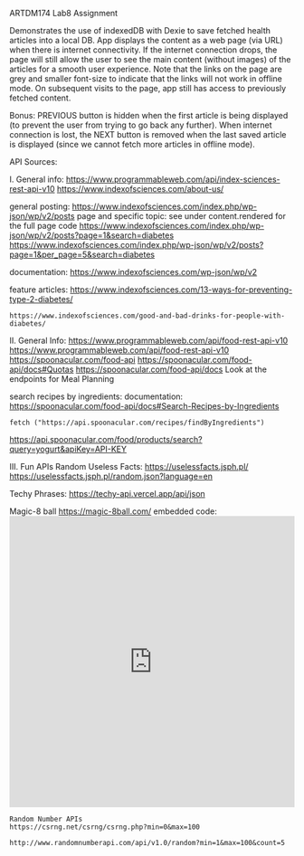 ARTDM174 Lab8 Assignment

Demonstrates the use of indexedDB with Dexie to save fetched health articles into a local DB. App displays the content as a web page (via URL) when there is internet connectivity. If the internet connection drops, the page will still allow the user to see the main content (without images) of the articles for a smooth user experience. Note that the links on the page are grey and smaller font-size to indicate that the links will not work in offline mode. On subsequent visits to the page, app still has access to previously fetched content. 

Bonus: 
PREVIOUS button is hidden when the first article is being displayed (to prevent the user from trying to go back any further).
When internet connection is lost, the NEXT button is removed when the last saved article is displayed (since we cannot fetch more articles in offline mode).


API Sources:

I. General info:
https://www.programmableweb.com/api/index-sciences-rest-api-v10
https://www.indexofsciences.com/about-us/

general posting:
    https://www.indexofsciences.com/index.php/wp-json/wp/v2/posts
page and specific topic:
see under content.rendered for the full page code
    https://www.indexofsciences.com/index.php/wp-json/wp/v2/posts?page=1&search=diabetes
    https://www.indexofsciences.com/index.php/wp-json/wp/v2/posts?page=1&per_page=5&search=diabetes

documentation:
    https://www.indexofsciences.com/wp-json/wp/v2

feature articles:
    https://www.indexofsciences.com/13-ways-for-preventing-type-2-diabetes/

    https://www.indexofsciences.com/good-and-bad-drinks-for-people-with-diabetes/



II. General Info:
https://www.programmableweb.com/api/food-rest-api-v10
https://www.programmableweb.com/api/food-rest-api-v10
https://spoonacular.com/food-api
https://spoonacular.com/food-api/docs#Quotas
https://spoonacular.com/food-api/docs
Look at the endpoints for Meal Planning

search recipes by ingredients:
documentation:
    https://spoonacular.com/food-api/docs#Search-Recipes-by-Ingredients

    fetch ("https://api.spoonacular.com/recipes/findByIngredients")

https://api.spoonacular.com/food/products/search?query=yogurt&apiKey=API-KEY

III. Fun APIs
Random Useless Facts:
https://uselessfacts.jsph.pl/
    https://uselessfacts.jsph.pl/random.json?language=en

Techy Phrases:
    https://techy-api.vercel.app/api/json

Magic-8 ball
    https://magic-8ball.com/
    embedded code:
    <iframe id="magic-8ball" style="width:100%;border:none;overflow:hidden;min-height:515px" src="https://magic-8ball.com/?embed_widget" scrolling="no"></iframe>

    Random Number APIs
    https://csrng.net/csrng/csrng.php?min=0&max=100

    http://www.randomnumberapi.com/api/v1.0/random?min=1&max=100&count=5

